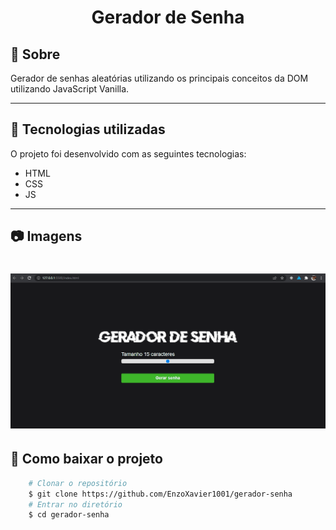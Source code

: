 <h1 align="center">
    Gerador de Senha
</h1>

## 📃 Sobre

Gerador de senhas aleatórias utilizando os principais conceitos da DOM utilizando JavaScript Vanilla.

---

## 🚀 Tecnologias utilizadas

O projeto foi desenvolvido com as seguintes tecnologias:

- HTML
- CSS
- JS

---

## 📷 Imagens

<h1 align="center">
    <img src="./gerador.gif">
</h1>

## 📁 Como baixar o projeto

```bash
    # Clonar o repositório
    $ git clone https://github.com/EnzoXavier1001/gerador-senha
    # Entrar no diretório
    $ cd gerador-senha
```